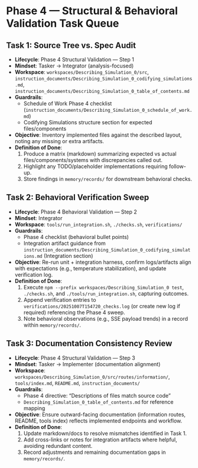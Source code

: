 # Phase 4 — Structural & Behavioral Validation Task Queue

## Task 1: Source Tree vs. Spec Audit
- **Lifecycle**: Phase 4 Structural Validation — Step 1
- **Mindset**: Tasker → Integrator (analysis-focused)
- **Workspace**: `workspaces/Describing_Simulation_0/src`, `instruction_documents/Describing_Simulation_0_codifying_simulations.md`, `instruction_documents/Describing_Simulation_0_table_of_contents.md`
- **Guardrails**:
  - Schedule of Work Phase 4 checklist (`instruction_documents/Describing_Simulation_0_schedule_of_work.md`)
  - Codifying Simulations structure section for expected files/components
- **Objective**: Inventory implemented files against the described layout, noting any missing or extra artifacts.
- **Definition of Done**:
  1. Produce a matrix (markdown) summarizing expected vs actual files/components/systems with discrepancies called out.
  2. Highlight any TODO/placeholder implementations requiring follow-up.
  3. Store findings in `memory/records/` for downstream behavioral checks.

## Task 2: Behavioral Verification Sweep
- **Lifecycle**: Phase 4 Behavioral Validation — Step 2
- **Mindset**: Integrator
- **Workspace**: `tools/run_integration.sh`, `./checks.sh`, `verifications/`
- **Guardrails**:
  - Phase 4 checklist (behavioral bullet points)
  - Integration artifact guidance from `instruction_documents/Describing_Simulation_0_codifying_simulations.md` (Integration section)
- **Objective**: Re-run unit + integration harness, confirm logs/artifacts align with expectations (e.g., temperature stabilization), and update verification log.
- **Definition of Done**:
  1. Execute `npm --prefix workspaces/Describing_Simulation_0 test`, `./checks.sh`, and `./tools/run_integration.sh`, capturing outcomes.
  2. Append verification entries to `verifications/20251007T154720_checks.log` (or create new log if required) referencing the Phase 4 sweep.
  3. Note behavioral observations (e.g., SSE payload trends) in a record within `memory/records/`.

## Task 3: Documentation Consistency Review
- **Lifecycle**: Phase 4 Structural Validation — Step 3
- **Mindset**: Tasker → Implementer (documentation alignment)
- **Workspace**: `workspaces/Describing_Simulation_0/src/routes/information/`, `tools/index.md`, `README.md`, `instruction_documents/`
- **Guardrails**:
  - Phase 4 directive: “Descriptions of files match source code”
  - `Describing_Simulation_0_table_of_contents.md` for reference mapping
- **Objective**: Ensure outward-facing documentation (information routes, README, tools index) reflects implemented endpoints and workflow.
- **Definition of Done**:
  1. Update markdown/docs to resolve mismatches identified in Task 1.
  2. Add cross-links or notes for integration artifacts where helpful, avoiding redundant content.
  3. Record adjustments and remaining documentation gaps in `memory/records/`.
